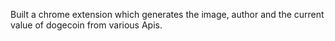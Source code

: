 Built a chrome extension which generates the image, author and
the current value of dogecoin from various Apis. 
